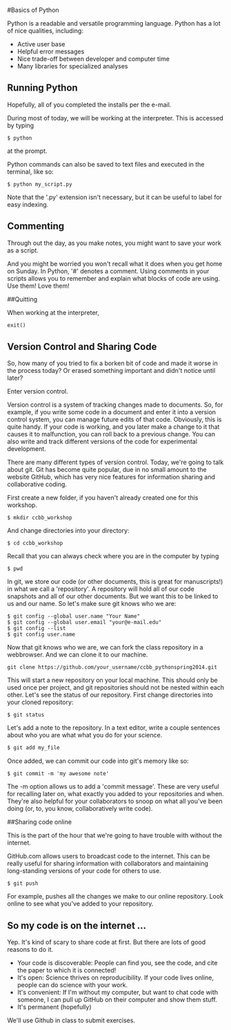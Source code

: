 #Basics of Python

Python is a readable and versatile programming language. Python has a lot of nice qualities, including:

+ Active user base  
+ Helpful error messages  
+ Nice trade-off between developer and computer time  
+ Many libraries for specialized analyses  
	
## Running Python

Hopefully, all of you completed the installs per the e-mail.

During most of today, we will be working at the interpreter. This is accessed by typing 

```UNIX
$ python
```

at the prompt.

Python commands can also be saved to text files and executed in the terminal, like so:

```UNIX
$ python my_script.py
```

Note that the '.py' extension isn't necessary, but it can be useful to label for easy indexing. 

## Commenting

Through out the day, as you make notes, you might want to save your work as a script. 

And you might be worried you won't recall what it does when you get home on Sunday. In Python, '#' denotes a comment. Using comments in your scripts allows you to remember and explain what blocks of code are using. Use them! Love them!

##Quitting

When working at the interpreter,

```python
exit()
```
## Version Control and Sharing Code

So, how many of you tried to fix a borken bit of code and made it worse in the process today? Or erased something important and didn't notice until later?

Enter version control.

Version control is a system of tracking changes made to documents. So, for example, if you write some code in a document and enter it into a version control system, you can manage future edits of that code. Obviously, this is quite handy. If your code is working, and you later make a change to it that causes it to malfunction, you can roll back to a previous change. You can also write and track different versions of the code for experimental development.

There are many different types of version control. Today, we're going to talk about git. Git has become quite popular, due in no small amount to the website GitHub, which has very nice features for information sharing and collaborative coding.

First create a new folder, if you haven't already created one for this workshop.

```UNIX
$ mkdir ccbb_workshop
```

And change directories into your directory:

```UNIX
$ cd ccbb_workshop
```

Recall that you can always check where you are in the computer by typing

```UNIX
$ pwd
```

In git, we store our code (or other documents, this is great for manuscripts!) in what we call a 'repository'. A repository will hold all of our code snapshots and all of our other documents. But we want this to be linked to us and our name. So let's make sure git knows who we are:

```UNIX
$ git config --global user.name "Your Name"
$ git config --global user.email "your@e-mail.edu"
$ git config --list
$ git config user.name
```
Now that git knows who we are, we can fork the class repository in a webbrowser. And we can clone it to our machine.

```UNIX
git clone https://github.com/your_username/ccbb_pythonspring2014.git
```

This will start a new repository on your local machine. This should only be used once per project, and git repositories should not be nested within each other. Let's see the status of our repository. First change directories into your cloned repository:

```UNIX
$ git status
```

Let's add a note to the repository. In a text editor, write a couple sentences about who you are what what you do for your science.

```python
$ git add my_file
```

Once added, we can commit our code into git's memory like so:

```UNIX
$ git commit -m 'my awesome note'
```

The -m option allows us to add a 'commit message'. These are very useful for recalling later on, what exactly you added to your repositories and when. They're also helpful for your collaborators to snoop on what all you've been doing (or, to, you know, collaboratively write code).


##Sharing code online

This is the part of the hour that we're going to have trouble with without the internet.

GitHub.com allows users to broadcast code to the internet. This can be really useful for sharing information with collaborators and maintaining long-standing versions of your code for others to use.

```UNIX
$ git push
``` 

For example, pushes all the changes we make to our online repository. Look online to see what you've added to your repository.

## So my code is on the internet ... 

Yep. It's kind of scary to share code at first. But there are lots of good reasons to do it.

+ Your code is discoverable: People can find you, see the code, and cite the paper to which it is connected!
+ It's open: Science thrives on reproducibility. If your code lives online, people can do science with your work.
+ It's convenient: If I'm without my computer, but want to chat code with someone, I can pull up GitHub on their computer and show them stuff.
+ It's permanent (hopefully)

We'll use Github in class to submit exercises.



